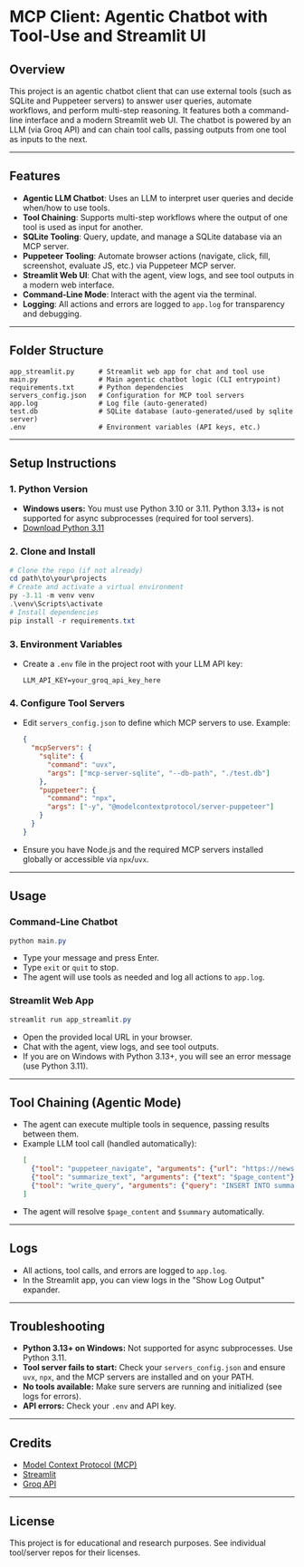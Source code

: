 # MCP Client: Agentic Chatbot with Tool-Use and Streamlit UI

## Overview
This project is an agentic chatbot client that can use external tools (such as SQLite and Puppeteer servers) to answer user queries, automate workflows, and perform multi-step reasoning. It features both a command-line interface and a modern Streamlit web UI. The chatbot is powered by an LLM (via Groq API) and can chain tool calls, passing outputs from one tool as inputs to the next.

---

## Features
- **Agentic LLM Chatbot**: Uses an LLM to interpret user queries and decide when/how to use tools.
- **Tool Chaining**: Supports multi-step workflows where the output of one tool is used as input for another.
- **SQLite Tooling**: Query, update, and manage a SQLite database via an MCP server.
- **Puppeteer Tooling**: Automate browser actions (navigate, click, fill, screenshot, evaluate JS, etc.) via Puppeteer MCP server.
- **Streamlit Web UI**: Chat with the agent, view logs, and see tool outputs in a modern web interface.
- **Command-Line Mode**: Interact with the agent via the terminal.
- **Logging**: All actions and errors are logged to `app.log` for transparency and debugging.

---

## Folder Structure
```
app_streamlit.py      # Streamlit web app for chat and tool use
main.py               # Main agentic chatbot logic (CLI entrypoint)
requirements.txt      # Python dependencies
servers_config.json   # Configuration for MCP tool servers
app.log               # Log file (auto-generated)
test.db               # SQLite database (auto-generated/used by sqlite server)
.env                  # Environment variables (API keys, etc.)
```

---

## Setup Instructions

### 1. **Python Version**
- **Windows users:** You must use Python 3.10 or 3.11. Python 3.13+ is not supported for async subprocesses (required for tool servers).
- [Download Python 3.11](https://www.python.org/downloads/release/python-3110/)

### 2. **Clone and Install**
```powershell
# Clone the repo (if not already)
cd path\to\your\projects
# Create and activate a virtual environment
py -3.11 -m venv venv
.\venv\Scripts\activate
# Install dependencies
pip install -r requirements.txt
```

### 3. **Environment Variables**
- Create a `.env` file in the project root with your LLM API key:
  ```env
  LLM_API_KEY=your_groq_api_key_here
  ```

### 4. **Configure Tool Servers**
- Edit `servers_config.json` to define which MCP servers to use. Example:
  ```json
  {
    "mcpServers": {
      "sqlite": {
        "command": "uvx",
        "args": ["mcp-server-sqlite", "--db-path", "./test.db"]
      },
      "puppeteer": {
        "command": "npx",
        "args": ["-y", "@modelcontextprotocol/server-puppeteer"]
      }
    }
  }
  ```
- Ensure you have Node.js and the required MCP servers installed globally or accessible via `npx`/`uvx`.

---

## Usage

### **Command-Line Chatbot**
```powershell
python main.py
```
- Type your message and press Enter.
- Type `exit` or `quit` to stop.
- The agent will use tools as needed and log all actions to `app.log`.

### **Streamlit Web App**
```powershell
streamlit run app_streamlit.py
```
- Open the provided local URL in your browser.
- Chat with the agent, view logs, and see tool outputs.
- If you are on Windows with Python 3.13+, you will see an error message (use Python 3.11).

---

## Tool Chaining (Agentic Mode)
- The agent can execute multiple tools in sequence, passing results between them.
- Example LLM tool call (handled automatically):
  ```json
  [
    {"tool": "puppeteer_navigate", "arguments": {"url": "https://news.google.com/"}, "result_var": "page_content"},
    {"tool": "summarize_text", "arguments": {"text": "$page_content"}, "result_var": "summary"},
    {"tool": "write_query", "arguments": {"query": "INSERT INTO summaries (text) VALUES ('$summary')"}}
  ]
  ```
- The agent will resolve `$page_content` and `$summary` automatically.

---

## Logs
- All actions, tool calls, and errors are logged to `app.log`.
- In the Streamlit app, you can view logs in the "Show Log Output" expander.

---

## Troubleshooting
- **Python 3.13+ on Windows:** Not supported for async subprocesses. Use Python 3.11.
- **Tool server fails to start:** Check your `servers_config.json` and ensure `uvx`, `npx`, and the MCP servers are installed and on your PATH.
- **No tools available:** Make sure servers are running and initialized (see logs for errors).
- **API errors:** Check your `.env` and API key.

---

## Credits
- [Model Context Protocol (MCP)](https://github.com/modelcontextprotocol)
- [Streamlit](https://streamlit.io/)
- [Groq API](https://console.groq.com/)

---

## License
This project is for educational and research purposes. See individual tool/server repos for their licenses.
